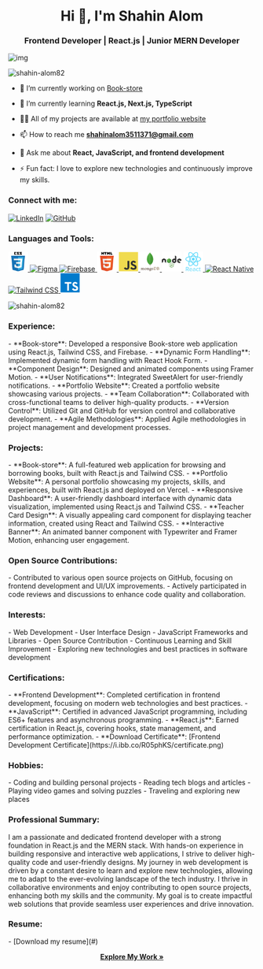 <h1 align="center">Hi 👋, I'm Shahin Alom</h1>
<h3 align="center">Frontend Developer | React.js | Junior MERN Developer</h3>
<img height="250" width='1100' src="https://i.ibb.co/1vdN72X/Purple-Abstract-Graphic-Design-Linked-In-Article-Cover-Image-1.png" alt="img">

<p align="left"> <img src="https://komarev.com/ghpvc/?username=yeasinmiah1272001&label=Profile%20views&color=0e75b6&style=flat" alt="shahin-alom82" /> </p>

- 🔭 I’m currently working on [Book-store](https://fretful-temper.surge.sh/)

- 🌱 I’m currently learning **React.js, Next.js, TypeScript**

- 👨‍💻 All of my projects are available at [my portfolio website](https://my-portfolio-shahin.surge.sh/)

- 📫 How to reach me **shahinalom3511371@gmail.com**

- 💬 Ask me about **React, JavaScript, and frontend development**

- ⚡ Fun fact: I love to explore new technologies and continuously improve my skills.

<h3 align="left">Connect with me:</h3>
<p align="left">
<a href="https://linkedin.com/in/yeasin-miah-198b5829a/" target="_blank"><img align="center" src="https://raw.githubusercontent.com/rahuldkjain/github-profile-readme-generator/master/src/images/icons/Social/linked-in-alt.svg" alt="LinkedIn" height="30" width="40" /></a>
<a href="https://github.com/shahin-alom82/" target="blank"><img align="center" src="https://raw.githubusercontent.com/rahuldkjain/github-profile-readme-generator/master/src/images/icons/Social/github.svg" alt="GitHub" height="30" width="40" /></a>
</p>

<h3 align="left">Languages and Tools:</h3>
<p align="left">
  <a href="https://www.w3schools.com/css/" target="_blank" rel="noreferrer">
    <img src="https://raw.githubusercontent.com/devicons/devicon/master/icons/css3/css3-original-wordmark.svg" alt="CSS3" width="40" height="40"/>
  </a> 
  <a href="https://www.figma.com/" target="_blank" rel="noreferrer">
    <img src="https://www.vectorlogo.zone/logos/figma/figma-icon.svg" alt="Figma" width="40" height="40"/>
  </a> 
  <a href="https://firebase.google.com/" target="_blank" rel="noreferrer">
    <img src="https://www.vectorlogo.zone/logos/firebase/firebase-icon.svg" alt="Firebase" width="40" height="40"/>
  </a> 
  <a href="https://www.w3.org/html/" target="_blank" rel="noreferrer">
    <img src="https://raw.githubusercontent.com/devicons/devicon/master/icons/html5/html5-original-wordmark.svg" alt="HTML5" width="40" height="40"/>
  </a> 
  <a href="https://developer.mozilla.org/en-US/docs/Web/JavaScript" target="_blank" rel="noreferrer">
    <img src="https://raw.githubusercontent.com/devicons/devicon/master/icons/javascript/javascript-original.svg" alt="JavaScript" width="40" height="40"/>
  </a> 
  <a href="https://www.mongodb.com/" target="_blank" rel="noreferrer">
    <img src="https://raw.githubusercontent.com/devicons/devicon/master/icons/mongodb/mongodb-original-wordmark.svg" alt="MongoDB" width="40" height="40"/>
  </a> 
  <a href="https://nodejs.org" target="_blank" rel="noreferrer">
    <img src="https://raw.githubusercontent.com/devicons/devicon/master/icons/nodejs/nodejs-original-wordmark.svg" alt="Node.js" width="40" height="40"/>
  </a> 
  <a href="https://reactjs.org/" target="_blank" rel="noreferrer">
    <img src="https://raw.githubusercontent.com/devicons/devicon/master/icons/react/react-original-wordmark.svg" alt="React" width="40" height="40"/>
  </a> 
  <a href="https://reactnative.dev/" target="_blank" rel="noreferrer">
    <img src="https://reactnative.dev/img/header_logo.svg" alt="React Native" width="40" height="40"/>
  </a> 
  <a href="https://tailwindcss.com/" target="_blank" rel="noreferrer">
    <img src="https://www.vectorlogo.zone/logos/tailwindcss/tailwindcss-icon.svg" alt="Tailwind CSS" width="40" height="40"/>
  </a> 
  <a href="https://www.typescriptlang.org/" target="_blank" rel="noreferrer">
    <img src="https://raw.githubusercontent.com/devicons/devicon/master/icons/typescript/typescript-original.svg" alt="TypeScript" width="40" height="40"/>
  </a> 
</p>

<p><img align="center" src="https://github-readme-stats.vercel.app/api/top-langs?username=yeasinmiah1272001&show_icons=true&locale=en&layout=compact" alt="shahin-alom82" /></p>

<h3 align="left">Experience:</h3>
<p align="left">
  - **Book-store**: Developed a responsive Book-store web application using React.js, Tailwind CSS, and Firebase.
  - **Dynamic Form Handling**: Implemented dynamic form handling with React Hook Form.
  - **Component Design**: Designed and animated components using Framer Motion.
  - **User Notifications**: Integrated SweetAlert for user-friendly notifications.
  - **Portfolio Website**: Created a portfolio website showcasing various projects.
  - **Team Collaboration**: Collaborated with cross-functional teams to deliver high-quality products.
  - **Version Control**: Utilized Git and GitHub for version control and collaborative development.
  - **Agile Methodologies**: Applied Agile methodologies in project management and development processes.
</p>

<h3 align="left">Projects:</h3>
<p align="left">
  - **Book-store**: A full-featured web application for browsing and borrowing books, built with React.js and Tailwind CSS.
  - **Portfolio Website**: A personal portfolio showcasing my projects, skills, and experiences, built with React.js and deployed on Vercel.
  - **Responsive Dashboard**: A user-friendly dashboard interface with dynamic data visualization, implemented using React.js and Tailwind CSS.
  - **Teacher Card Design**: A visually appealing card component for displaying teacher information, created using React and Tailwind CSS.
  - **Interactive Banner**: An animated banner component with Typewriter and Framer Motion, enhancing user engagement.
</p>

<h3 align="left">Open Source Contributions:</h3>
<p align="left">
  - Contributed to various open source projects on GitHub, focusing on frontend development and UI/UX improvements.
  - Actively participated in code reviews and discussions to enhance code quality and collaboration.
</p>

<h3 align="left">Interests:</h3>
<p align="left">
  - Web Development
  - User Interface Design
  - JavaScript Frameworks and Libraries
  - Open Source Contribution
  - Continuous Learning and Skill Improvement
  - Exploring new technologies and best practices in software development
</p>

<h3 align="left">Certifications:</h3>
<p align="left">
  - **Frontend Development**: Completed certification in frontend development, focusing on modern web technologies and best practices.
  - **JavaScript**: Certified in advanced JavaScript programming, including ES6+ features and asynchronous programming.
  - **React.js**: Earned certification in React.js, covering hooks, state management, and performance optimization.
  - **Download Certificate**: [Frontend Development Certificate](https://i.ibb.co/R05phKS/certificate.png)
</p>

<h3 align="left">Hobbies:</h3>
<p align="left">
  - Coding and building personal projects
  - Reading tech blogs and articles
  - Playing video games and solving puzzles
  - Traveling and exploring new places
</p>

<h3 align="left">Professional Summary:</h3>
<p align="left">
  I am a passionate and dedicated frontend developer with a strong foundation in React.js and the MERN stack. With hands-on experience in building responsive and interactive web applications, I strive to deliver high-quality code and user-friendly designs. My journey in web development is driven by a constant desire to learn and explore new technologies, allowing me to adapt to the ever-evolving landscape of the tech industry. I thrive in collaborative environments and enjoy contributing to open source projects, enhancing both my skills and the community. My goal is to create impactful web solutions that provide seamless user experiences and drive innovation.
</p>

<h3 align="left">Resume:</h3>
<p align="left">
  - [Download my resume](#)
</p>

<p align="center">
  <a href="https://yeasin-portfolio-website.vercel.app/" target="_blank"><strong>Explore My Work »</strong></a>
</p>
